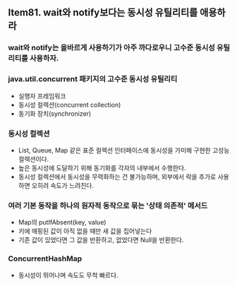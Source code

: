 ## Item81. wait와 notify보다는 동시성 유틸리티를 애용하라

 ### wait와 notify는 올바르게 사용하기가 아주 까다로우니 고수준 동시성 유틸리티를 사용하자.

### java.util.concurrent 패키지의 고수준 동시성 유틸리티
- 실행자 프레임워크
- 동시성 컬렉션(concurrent collection)
- 동기화 장치(synchronizer)

### 동시성 컬렉션
- List, Queue, Map 같은 표준 컬렉션 인터페이스에 동시성을 가미해 구현한 고성능 컬렉션이다.
- 높은 동시성에 도달하기 위해 동기화를 각자의 내부에서 수행한다.
- 동시성 컬렉션에서 동시성을 무력화하는 건 불가능하며, 외부에서 락을 추가로 사용하면 오히려 속도가 느려진다.

### 여러 기본 동작을 하나의 원자적 동작으로 묶는 '상태 의존적' 메서드
- Map의 putIfAbsent(key, value)
- 키에 매핑된 값이 아직 없을 때만 새 값을 집어넣는다
- 기존 값이 있었다면 그 값을 반환하고, 없었다면 Null을 반환한다.

### ConcurrentHashMap
- 동시성이 뛰어나며 속도도 무척 빠르다.
